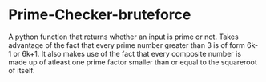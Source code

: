 # Prime-Checker-bruteforce
A python function that returns whether an input is prime or not. Takes advantage of the fact that every prime number greater than 3 is of form 6k-1 or 6k+1. It also makes use of the fact that every composite number is made up of atleast one prime factor smaller than or equal to the squareroot of itself.
